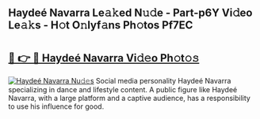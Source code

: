 ## Haydeé Navarra Le𝚊𝚔ed N𝚞𝚍e - Part-p6Y Vi𝚍eo Le𝚊𝚔s - H𝚘t O𝚗lyf𝚊ns Ph𝚘tos Pf7EC

# <h2><a href="http://hf1y3sm.feru.top/?c=Hayde%c3%a9+Navarra">🔗 👉 🔴 Haydeé Navarra Vi𝚍𝚎o Ph𝚘t𝚘𝚜</a></h2>

[![Haydeé Navarra Nu𝚍𝚎s](https://i.imgur.com/0TWrTi3.gif)](http://hf1y3sm.feru.top/?c=Hayde%c3%a9+Navarra)
Social media personality Haydeé Navarra specializing in dance and lifestyle content. A public figure like Haydeé Navarra, with a large platform and a captive audience, has a responsibility to use his influence for good. 
